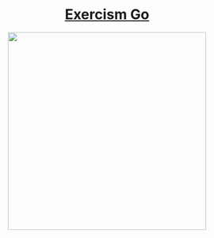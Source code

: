 <div align="center">
  <h1>
    <a href="http://exercism.io/languages/go">
      Exercism Go
    </a>   
  </h1>

  <img width="400px" src="http://ww1.sinaimg.cn/large/9b85365dgy1fkbzfwycmnj210412odlf" />
</div>

